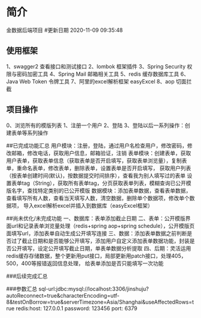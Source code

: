 # 简介
金数据后端项目
#更新日期
2020-11-09 09:35:48
## 使用框架
1、swagger2 查看接口和测试接口
2、lombok 框架插件
3、Spring Security 权限与密码加密工具
4、Spring Mail 邮箱相关工具
5、redis 缓存数据库工具
6、Java Web Token 令牌工具
7、阿里的excel解析框架 easyExcel
8、aop 切面拦截

## 项目操作
0、浏览所有的模版列表
1、注册一个用户
2、登陆
3、登陆以后一系列操作：创建表单等系列操作

##已完成功能汇总
用户模块：注册，登陆，通过用户名检查用户，修改密码，修改邮箱，修改电话，获取用户信息，邮箱验证，注销
表单模块：创建表单，获取用户表单，获取表单信息（获取表单是否开启填写，获取表单浏览量），复制表单，重命名表单，修改表单，删除表单，设置表单是否开启填写，
    获取用户列表（按表单创建时间(默认)，按数据提交时间排序），查看我为别人填写过的表单
    设置表单tag（String），获取所有表单tag，分页获取表单列表，模糊查询已公开模版名字，查找特定类别的已公开模版
数据模块：添加表单数据，查看表单数据，查看填写所有人数，查看当天填写人数，清空数据，删除单个数据项，修改单个数据项，
    导入excel解析excel并插入到数据库（easyExcel框架）
    
##尚未优化/未完成功能
一、数据库：表单添加截止日期
二、表单：公开模版界面url和记录表单浏览量处理（redis+spring aop+spring schedule），公开模版页面填写url，添加表单自动生成公开填写连接
三、数据：添加表单数据之前判断是否过了截止日期和是否能够公开填写，添加用户自定义添加表单数据功能，封装是否公开填写，设定公开填写截止日期，单表单数据分析提取
四、后期：灵活运用redis缓存存储数据，整个更新用put接口，局部更新用patch接口，处理405，500，400等报错返回信息处理，
给表单添加是否只能填写一次功能

###后续完成汇总

###参数汇总
sql-url:jdbc:mysql://localhost:3306/jinshuju?autoReconnect=true&characterEncoding=utf-8&testOnBorrow=true&serverTimezone=Asia/Shanghai&useAffectedRows=true
redis:host: 127.0.0.1 password: 123456 port: 6379
